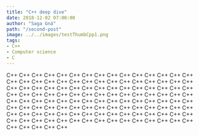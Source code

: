 ```yaml
---
title: "C++ deep dive"
date: 2018-12-02 07:00:00
author: "Saga Gná"
path: "/second-post"
image: ../../images/testThumbCpp1.png
tags:
- C++
- Computer science
- C
---
```


C++ C++ C++ C++ C++ C++ C++ C++ C++ C++ C++ C++ C++ C++ C++ C++ C++ C++ C++ C++ C++ C++ C++ C++ C++ C++ C++ C++ C++ C++ C++ C++ C++ C++ C++ C++ C++ C++ C++ C++ C++ C++ C++ C++ C++ C++ C++ C++ C++ C++ C++ C++ C++ C++ C++ C++ C++ C++ C++ C++ C++ C++ C++ C++ C++ C++ C++ C++ C++ C++ C++ C++ C++ C++ C++ C++ C++ C++ C++ C++ C++ C++ C++ C++ C++ C++ C++ C++ C++ C++ C++ C++ C++ C++ C++ C++ C++ C++ C++ C++ C++ C++ C++ C++ C++ C++ C++ C++ C++ C++ C++ C++ C++ C++ C++ C++ C++ C++ C++ C++ C++ C++ C++ C++ C++